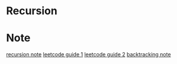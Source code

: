 # Recursion

# Note 
[recursion note](https://leetcode.com/discuss/study-guide/1733447/Become-Master-In-Recursion)
[leetcode guide 1](https://leetcode.com/explore/learn/card/recursion-i/)
[leetcode guide 2](https://leetcode.com/explore/learn/card/recursion-ii/)
[backtracking note](https://leetcode.com/discuss/study-guide/1405817/Backtracking-algorithm-%2B-problems-to-practice)